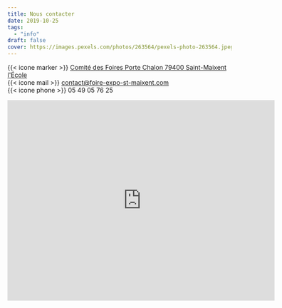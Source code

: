 ```yaml
---
title: Nous contacter
date: 2019-10-25
tags:
  - "info"
draft: false
cover: https://images.pexels.com/photos/263564/pexels-photo-263564.jpeg
---
```


{{< icone marker >}} [Comité des Foires Porte Chalon 79400 Saint-Maixent l'École](https://goo.gl/maps/Rb1W1BKu6sMeVV9P9)  
{{< icone mail >}} contact@foire-expo-st-maixent.com  
{{< icone phone >}} 05 49 05 76 25

<!--more-->
<iframe src="https://www.google.com/maps/embed?pb=!1m14!1m8!1m3!1d11002.981113464972!2d-0.2036415!3d46.4141058!3m2!1i1024!2i768!4f13.1!3m3!1m2!1s0x0%3A0x287a54d6040f3bb5!2sComite%20Des%20Foires%20Du%20Saint%20Maixentais!5e0!3m2!1sfr!2sfr!4v1606584813673!5m2!1sfr!2sfr" width="600" height="450" frameborder="0" style="border:0;" allowfullscreen="" aria-hidden="false" tabindex="0">
</iframe>
